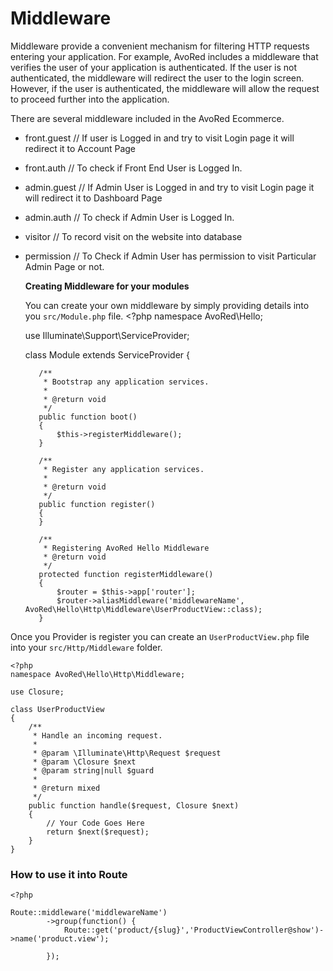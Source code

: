 # Middleware

Middleware provide a convenient mechanism for filtering HTTP requests entering your application. For example, AvoRed includes a middleware that verifies the user of your application is authenticated. If the user is not authenticated, the middleware will redirect the user to the login screen. However, if the user is authenticated, the middleware will allow the request to proceed further into the application.

There are several middleware included in the AvoRed Ecommerce.

* front.guest // If user is Logged in and try to visit Login page it will redirect it to Account Page
* front.auth  // To check if Front End User is Logged In.
* admin.guest // If Admin User is Logged in and try to visit Login page it will redirect it to Dashboard Page
* admin.auth  // To check if Admin User is Logged In.
* visitor     // To record visit on the website into database
* permission // To Check if Admin User has permission to visit Particular Admin Page or not.

  **Creating Middleware for your modules**

  You can create your own middleware by simply providing details into you `src/Module.php` file. &lt;?php namespace AvoRed\Hello;

  use Illuminate\Support\ServiceProvider;

  class Module extends ServiceProvider {

  ```text
     /**
      * Bootstrap any application services.
      *
      * @return void
      */
     public function boot()
     {
         $this->registerMiddleware();
     }

     /**
      * Register any application services.
      *
      * @return void
      */
     public function register()
     {
     }

     /**
      * Registering AvoRed Hello Middleware
      * @return void
      */
     protected function registerMiddleware()
     {
         $router = $this->app['router'];
         $router->aliasMiddleware('middlewareName', AvoRed\Hello\Http\Middleware\UserProductView::class);
     }
  ```

Once you Provider is register you can create an `UserProductView.php` file into your `src/Http/Middleware` folder.

```text
<?php
namespace AvoRed\Hello\Http\Middleware;

use Closure;

class UserProductView
{
    /**
     * Handle an incoming request.
     *
     * @param \Illuminate\Http\Request $request
     * @param \Closure $next
     * @param string|null $guard
     *
     * @return mixed
     */
    public function handle($request, Closure $next)
    {
        // Your Code Goes Here
        return $next($request);
    }
}
```

### How to use it into Route

```text
<?php 

Route::middleware('middlewareName')
        ->group(function() {
            Route::get('product/{slug}','ProductViewController@show')->name('product.view');

        });
```

